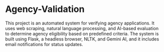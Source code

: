 # Agency-Validation
This project is an automated system for verifying agency applications. It uses web scraping, natural language processing, and AI-based evaluation to determine agency eligibility based on predefined criteria.
The system is built using Flask, a headless browser, NLTK, and Gemini AI, and it includes email notifications for status updates.
